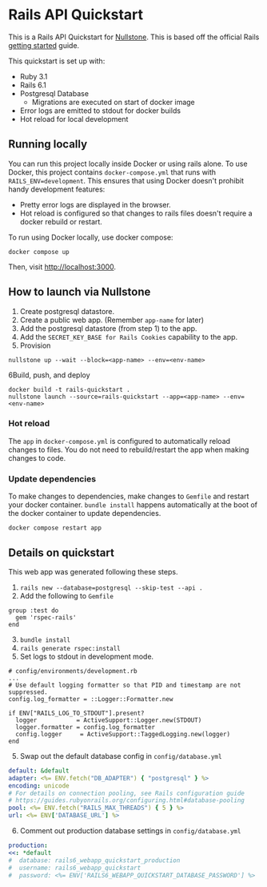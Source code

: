 # Rails API Quickstart

This is a Rails API Quickstart for [Nullstone](https://nullstone.io).
This is based off the official Rails [getting started](https://guides.rubyonrails.org/getting_started.html) guide.

This quickstart is set up with:
- Ruby 3.1
- Rails 6.1
- Postgresql Database
    - Migrations are executed on start of docker image
- Error logs are emitted to stdout for docker builds
- Hot reload for local development

## Running locally

You can run this project locally inside Docker or using rails alone.
To use Docker, this project contains `docker-compose.yml` that runs with `RAILS_ENV=development`.
This ensures that using Docker doesn't prohibit handy development features:
- Pretty error logs are displayed in the browser.
- Hot reload is configured so that changes to rails files doesn't require a docker rebuild or restart.

To run using Docker locally, use docker compose:
```shell
docker compose up
```

Then, visit [http://localhost:3000](http://localhost:3000).

## How to launch via Nullstone

1. Create postgresql datastore.
2. Create a public web app. (Remember `app-name` for later)
3. Add the postgresql datastore (from step 1) to the app.
4. Add the `SECRET_KEY_BASE for Rails Cookies` capability to the app.
5. Provision
  ```shell
  nullstone up --wait --block=<app-name> --env=<env-name>
  ```
6Build, push, and deploy
  ```shell
  docker build -t rails-quickstart .
  nullstone launch --source=rails-quickstart --app=<app-name> --env=<env-name>
  ```

### Hot reload

The `app` in `docker-compose.yml` is configured to automatically reload changes to files.
You do not need to rebuild/restart the app when making changes to code.

### Update dependencies

To make changes to dependencies, make changes to `Gemfile` and restart your docker container.
`bundle install` happens automatically at the boot of the docker container to update dependencies.

```shell
docker compose restart app
```

## Details on quickstart

This web app was generated following these steps.
1. `rails new --database=postgresql --skip-test --api .`
2. Add the following to `Gemfile`
  ```
  group :test do
    gem 'rspec-rails'
  end
  ```
3. `bundle install`
4. `rails generate rspec:install`
5. Set logs to stdout in development mode.
  ```
  # config/environments/development.rb
  ...
  # Use default logging formatter so that PID and timestamp are not suppressed.
  config.log_formatter = ::Logger::Formatter.new

  if ENV["RAILS_LOG_TO_STDOUT"].present?
    logger           = ActiveSupport::Logger.new(STDOUT)
    logger.formatter = config.log_formatter
    config.logger     = ActiveSupport::TaggedLogging.new(logger)
  end
  ```
5. Swap out the default database config in `config/database.yml`
  ```yaml
  default: &default
  adapter: <%= ENV.fetch("DB_ADAPTER") { "postgresql" } %>
  encoding: unicode
  # For details on connection pooling, see Rails configuration guide
  # https://guides.rubyonrails.org/configuring.html#database-pooling
  pool: <%= ENV.fetch("RAILS_MAX_THREADS") { 5 } %>
  url: <%= ENV['DATABASE_URL'] %>
  ```
6. Comment out production database settings in `config/database.yml`
  ```yaml
  production:
  <<: *default
  #  database: rails6_webapp_quickstart_production
  #  username: rails6_webapp_quickstart
  #  password: <%= ENV['RAILS6_WEBAPP_QUICKSTART_DATABASE_PASSWORD'] %>
  ```
